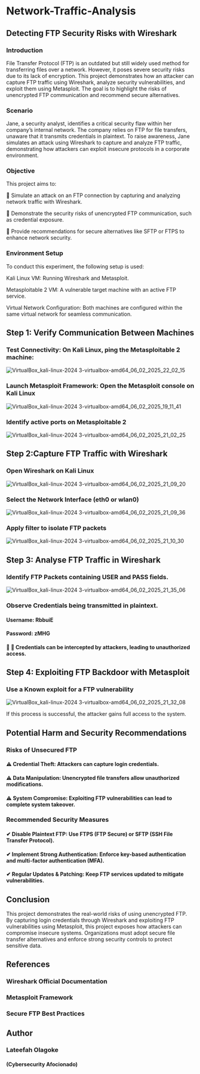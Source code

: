 # Network-Traffic-Analysis

## Detecting FTP Security Risks with Wireshark

### Introduction

File Transfer Protocol (FTP) is an outdated but still widely used method for transferring files over a network. However, it poses severe security risks due to its lack of encryption. This project demonstrates how an attacker can capture FTP traffic using Wireshark, analyze security vulnerabilities, and exploit them using Metasploit. The goal is to highlight the risks of unencrypted FTP communication and recommend secure alternatives.

### Scenario

Jane, a security analyst, identifies a critical security flaw within her company’s internal network. The company relies on FTP for file transfers, unaware that it transmits credentials in plaintext. To raise awareness, Jane simulates an attack using Wireshark to capture and analyze FTP traffic, demonstrating how attackers can exploit insecure protocols in a corporate environment.

### Objective

This project aims to:

📄 Simulate an attack on an FTP connection by capturing and analyzing network traffic with Wireshark.

📄 Demonstrate the security risks of unencrypted FTP communication, such as credential exposure.

📄 Provide recommendations for secure alternatives like SFTP or FTPS to enhance network security.

### Environment Setup

To conduct this experiment, the following setup is used:

Kali Linux VM: Running Wireshark and Metasploit.

Metasploitable 2 VM: A vulnerable target machine with an active FTP service.

Virtual Network Configuration: Both machines are configured within the same virtual network for seamless communication.

## Step 1: Verify Communication Between Machines
### Test Connectivity: On Kali Linux, ping the Metasploitable 2 machine:

![VirtualBox_kali-linux-2024 3-virtualbox-amd64_06_02_2025_22_02_15](https://github.com/user-attachments/assets/13ac9e27-283b-46d1-a558-19dfda8f1110)

### Launch Metasploit Framework: Open the Metasploit console on Kali Linux

![VirtualBox_kali-linux-2024 3-virtualbox-amd64_06_02_2025_19_11_41](https://github.com/user-attachments/assets/6f3a2d3c-c378-4fbb-9708-f4bf75973a85)

### Identify active ports on Metasploitable 2

![VirtualBox_kali-linux-2024 3-virtualbox-amd64_06_02_2025_21_02_25](https://github.com/user-attachments/assets/88cea01c-2aee-4de1-9a65-c8f568a4a7f2)


## Step 2:Capture FTP Traffic with Wireshark 

### Open Wireshark on Kali Linux 

![VirtualBox_kali-linux-2024 3-virtualbox-amd64_06_02_2025_21_09_20](https://github.com/user-attachments/assets/98ff0bdf-d2ed-48a1-83c0-fbf5d13f069d)

### Select the Network Interface (eth0 or wlan0)

![VirtualBox_kali-linux-2024 3-virtualbox-amd64_06_02_2025_21_09_36](https://github.com/user-attachments/assets/456858a6-4338-4444-a666-c1fabcb79a1a)

### Apply filter to isolate FTP packets 

![VirtualBox_kali-linux-2024 3-virtualbox-amd64_06_02_2025_21_10_30](https://github.com/user-attachments/assets/8afe2cda-bb10-40b4-9520-0c00dd29d73a)


## Step 3: Analyse FTP Traffic in Wireshark

### Identify FTP Packets containing USER and PASS fields.

![VirtualBox_kali-linux-2024 3-virtualbox-amd64_06_02_2025_21_35_06](https://github.com/user-attachments/assets/1050c454-ab3d-4dfb-b1b6-5c70369ab9f3)

### Observe Credentials being transmitted in plaintext. 

#### Username: RbbuiE

#### Password: zMHG

#### 🚨 🚨 Credentials can be intercepted by attackers, leading to unauthorized access.

## Step 4: Exploiting FTP Backdoor with Metasploit

### Use a Known exploit for a FTP vulnerability

![VirtualBox_kali-linux-2024 3-virtualbox-amd64_06_02_2025_21_32_08](https://github.com/user-attachments/assets/40406fd4-5efb-4ac2-9312-9e06d61f4ed1)

If this process is successful, the attacker gains full access to the system.

## Potential Harm and Security Recommendations

### Risks of Unsecured FTP

#### ⚠︎ Credential Theft: Attackers can capture login credentials.

#### ⚠︎ Data Manipulation: Unencrypted file transfers allow unauthorized modifications.

#### ⚠︎ System Compromise: Exploiting FTP vulnerabilities can lead to complete system takeover.

### Recommended Security Measures

#### ✔ Disable Plaintext FTP: Use FTPS (FTP Secure) or SFTP (SSH File Transfer Protocol).

#### ✔ Implement Strong Authentication: Enforce key-based authentication and multi-factor authentication (MFA).

#### ✔ Regular Updates & Patching: Keep FTP services updated to mitigate vulnerabilities.

## Conclusion

This project demonstrates the real-world risks of using unencrypted FTP. By capturing login credentials through Wireshark and exploiting FTP vulnerabilities using Metasploit, this project exposes how attackers can compromise insecure systems. Organizations must adopt secure file transfer alternatives and enforce strong security controls to protect sensitive data.

## References

### Wireshark Official Documentation

### Metasploit Framework

### Secure FTP Best Practices


## Author 

### Lateefah Olagoke

#### (Cybersecurity Afocionado) 


